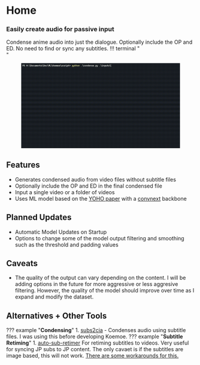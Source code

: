 # Home
    
### Easily create audio for passive input
Condense anime audio into just the dialogue. Optionally include the OP and ED. No need to find or sync any subtitles.
!!! terminal "<br/>"
    <figure markdown="span">
        ![Koemoe](images/Koemoe.gif)
    </figure>

## Features

* Generates condensed audio from video files without subtitle files
* Optionally include the OP and ED in the final condensed file
* Input a single video or a folder of videos
* Uses ML model based on the [YOHO paper](https://arxiv.org/abs/2109.00962) with a [convnext](https://arxiv.org/abs/2201.03545) backbone

## Planned Updates
* Automatic Model Updates on Startup
* Options to change some of the model output filtering and smoothing such as the threshold and padding values

## Caveats
* The quality of the output can vary depending on the content. I will be adding options in the future for more aggressive or less aggresive filtering. However, the quality of the model should improve over time as I expand and modify the dataset. 

## Alternatives + Other Tools
??? example "**Condensing**"
    1.
        [subs2cia](https://github.com/dxing97/subs2cia) - Condenses audio using subtitle files. I was using this before developing Koemoe.
??? example "**Subtitle Retiming**"
    1.
        [auto-sub-retimer](https://github.com/kanjieater/auto-sub-retimer)
        For retiming subtitles to videos. Very useful for syncing JP subs to JP content. The only cavaet is if the subtitles are image based, this will not work. [There are some workarounds for this.](guides.md#extracting-image-based-subtitles-and-converting-them)